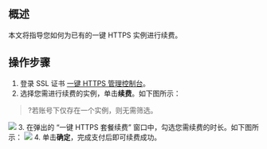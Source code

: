 ## 概述
本文将指导您如何为已有的一键 HTTPS 实例进行续费。


## 操作步骤
1. 登录 SSL 证书 [一键 HTTPS 管理控制台](https://console.cloud.tencent.com/https)。
2. 选择您需进行续费的实例，单击**续费**。如下图所示：
>?若账号下仅存在一个实例，则无需筛选。
>
![](https://qcloudimg.tencent-cloud.cn/raw/f31ef263f4b6c5512c84bd58e25574e5.png)
3. 在弹出的 “一键 HTTPS 套餐续费” 窗口中，勾选您需续费的时长。如下图所示：
![](https://qcloudimg.tencent-cloud.cn/raw/0794e54cad123880645c0b3839cc5a7d.png)
4. 单击**确定**，完成支付后即可续费成功。
